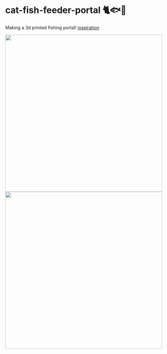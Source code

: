 # cat-fish-feeder-portal 🐈🐟🫧
Making a 3d printed fishing portal! [inspiration](https://fishportals.com/collections/fish-portals)

<p align="left">
<a>
<img src="https://github.com/se1yu/cat-fish-feeder-portal/assets/121521414/0a58e22a-5a89-4f6b-a03f-e75f96705284" width="500">
<img src="https://github.com/se1yu/cat-fish-feeder-portal/assets/121521414/d1037fe1-deb3-40ef-ae6a-eb220e9c5810" width="500">


</a>
</p>



